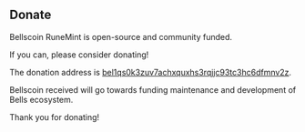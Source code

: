 Donate
------

Bellscoin RuneMint is open-source and community funded. 

If you can, please consider donating!

The donation address is
[bel1qs0k3zuv7achxquxhs3rqjjc93tc3hc6dfmnv2z](https://nintondo.io/explorer/address/bel1qs0k3zuv7achxquxhs3rqjjc93tc3hc6dfmnv2z).

Bellscoin received will go towards funding maintenance and development of Bells ecosystem.

Thank you for donating!
